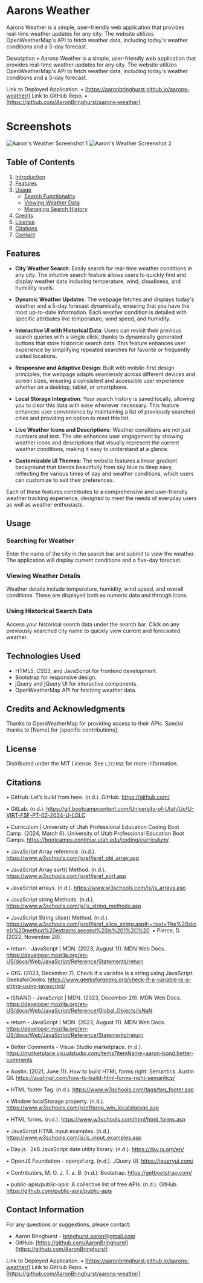 
# Aarons Weather

Aarons Weather is a simple, user-friendly web application that provides real-time weather updates for any city. The website utilizes OpenWeatherMap's API to fetch weather data, including today's weather conditions and a 5-day forecast.

Description
• Aarons Weather is a simple, user-friendly web application that provides real-time weather updates for any city. The website utilizes OpenWeatherMap's API to fetch weather data, including today's weather conditions and a 5-day forecast.

Link to Deployed Application.
• [https://aaronbringhurst.github.io/aarons-weather/]
Link to GitHub Repo.
• [https://github.com/AaronBringhurst/aarons-weather]

# Screenshots


![Aaron's Weather Screenshot 1](screenshots/aaronweather1.png)
![Aaron's Weather Screenshot 2](screenshots/aaronweather2.png)


## Table of Contents

1. [Introduction](#introduction)
2. [Features](#features)
3. [Usage](#usage)
    - [Search Functionality](#search-functionality)
    - [Viewing Weather Data](#viewing-weather-data)
    - [Managing Search History](#managing-search-history)
4. [Credits](#credits)
5. [License](#license)
6. [Citations](#citations)
7. [Contact](#contact)



## Features

- **City Weather Search**: Easily search for real-time weather conditions in any city. The intuitive search feature allows users to quickly find and display weather data including temperature, wind, cloudiness, and humidity levels.

- **Dynamic Weather Updates**: The webpage fetches and displays today's weather and a 5-day forecast dynamically, ensuring that you have the most up-to-date information. Each weather condition is detailed with specific attributes like temperature, wind speed, and humidity.

- **Interactive UI with Historical Data**: Users can revisit their previous search queries with a single click, thanks to dynamically generated buttons that store historical search data. This feature enhances user experience by simplifying repeated searches for favorite or frequently visited locations.

- **Responsive and Adaptive Design**: Built with mobile-first design principles, the webpage adapts seamlessly across different devices and screen sizes, ensuring a consistent and accessible user experience whether on a desktop, tablet, or smartphone.

- **Local Storage Integration**: Your search history is saved locally, allowing you to clear this data with ease whenever necessary. This feature enhances user convenience by maintaining a list of previously searched cities and providing an option to reset this list.

- **Live Weather Icons and Descriptions**: Weather conditions are not just numbers and text. The site enhances user engagement by showing weather icons and descriptions that visually represent the current weather conditions, making it easy to understand at a glance.

- **Customizable UI Themes**: The website features a linear gradient background that blends beautifully from sky blue to deep navy, reflecting the various times of day and weather conditions, which users can customize to suit their preferences.

Each of these features contributes to a comprehensive and user-friendly weather tracking experience, designed to meet the needs of everyday users as well as weather enthusiasts.

## Usage

### Searching for Weather

Enter the name of the city in the search bar and submit to view the weather. The application will display current conditions and a five-day forecast.

### Viewing Weather Details

Weather details include temperature, humidity, wind speed, and overall conditions. These are displayed both as numeric data and through icons.

### Using Historical Search Data

Access your historical search data under the search bar. Click on any previously searched city name to quickly view current and forecasted weather.

## Technologies Used

- HTML5, CSS3, and JavaScript for frontend development.
- Bootstrap for responsive design.
- jQuery and jQuery UI for interactive components.
- OpenWeatherMap API for fetching weather data.

## Credits and Acknowledgments

Thanks to OpenWeatherMap for providing access to their APIs. Special thanks to [Name] for [specific contributions].

## License

Distributed under the MIT License. See `LICENSE` for more information.


## Citations

• GitHub: Let’s build from here. (n.d.). GitHub. https://github.com/

• GitLab. (n.d.). https://git.bootcampcontent.com/University-of-Utah/UofU-VIRT-FSF-PT-02-2024-U-LOLC

• Curriculum | University of Utah Professional Education Coding Boot Camp. (2024, March 6). University of Utah Professional Education Boot Camps. https://bootcamps.continue.utah.edu/coding/curriculum/

• JavaScript Array reference. (n.d.). https://www.w3schools.com/jsref/jsref_obj_array.asp

• JavaScript Array sort() Method. (n.d.). https://www.w3schools.com/jsref/jsref_sort.asp

• JavaScript arrays. (n.d.). https://www.w3schools.com/js/js_arrays.asp

• JavaScript string Methods. (n.d.). https://www.w3schools.com/js/js_string_methods.asp

• JavaScript String slice() Method. (n.d.). https://www.w3schools.com/jsref/jsref_slice_string.asp#:~:text=The%20slice()%20method%20extracts,second%20is%201%2C%20. • Pierce, D. (2022, November 28).

• return - JavaScript | MDN. (2023, August 11). MDN Web Docs. https://developer.mozilla.org/en-US/docs/Web/JavaScript/Reference/Statements/return

• GfG. (2023, December 7). Check if a variable is a string using JavaScript. GeeksforGeeks. https://www.geeksforgeeks.org/check-if-a-variable-is-a-string-using-javascript/

• ISNAN() - JavaScript | MDN. (2023, December 29). MDN Web Docs. https://developer.mozilla.org/en-US/docs/Web/JavaScript/Reference/Global_Objects/isNaN

• return - JavaScript | MDN. (2023, August 11). MDN Web Docs. https://developer.mozilla.org/en-US/docs/Web/JavaScript/Reference/Statements/return

• Better Comments - Visual Studio marketplace. (n.d.). https://marketplace.visualstudio.com/items?itemName=aaron-bond.better-comments

• Austin. (2021, June 11). How to build HTML forms right: Semantics. Austin Gil. https://austingil.com/how-to-build-html-forms-right-semantics/

• HTML footer Tag. (n.d.). https://www.w3schools.com/tags/tag_footer.asp

• Window localStorage property. (n.d.). https://www.w3schools.com/jsref/prop_win_localstorage.asp

• HTML forms. (n.d.). https://www.w3schools.com/html/html_forms.asp

• JavaScript HTML input examples. (n.d.). https://www.w3schools.com/js/js_input_examples.asp

• Day.js · 2kB JavaScript date utility library. (n.d.). https://day.js.org/en/

• OpenJS Foundation - openjsf.org. (n.d.). JQuery UI. https://jqueryui.com/

• Contributors, M. O. J. T. a. B. (n.d.). Bootstrap. https://getbootstrap.com/

• public-apis/public-apis: A collective list of free APIs. (n.d.). GitHub. https://github.com/public-apis/public-apis

## Contact Information

For any questions or suggestions, please contact:

- Aaron Bringhurst - [bringhurst.aaron@gmail.com](mailto:bringhurst.aaron@gmail.com)
- GitHub: [https://github.com/AaronBringhurst](https://github.com/AaronBringhurst)

Link to Deployed Application.
• [https://aaronbringhurst.github.io/aarons-weather/]
Link to GitHub Repo.
• [https://github.com/AaronBringhurst/aarons-weather]

